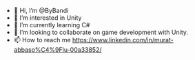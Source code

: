 - 👋 Hi, I’m @ByBandi
- 👀 I’m interested in Unity
- 🌱 I’m currently learning C#
- 💞️ I’m looking to collaborate on game development with Unity.
- 📫 How to reach me https://www.linkedin.com/in/murat-abbaso%C4%9Flu-00a33852/

<!---
ByBandi/ByBandi is a ✨ special ✨ repository because its `README.md` (this file) appears on your GitHub profile.
You can click the Preview link to take a look at your changes.
--->
